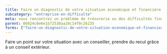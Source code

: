 ```yaml
---
title: Faire un diagnostic de votre situation économique et financière
subcategory: "entreprise-en-difficulte"
meta: vous rencontrez un problème de trésorerie ou des difficultés financières ?
parent: 86924c0e6e1b72530aa28c14f0c26235
forms: ["faire-un-diagnostic-de-votre-situation-economique-et-financiere/"]
---
```


Faire un point sur votre situation avec un conseiller, prendre du recul grâce à un conseil extérieur.
